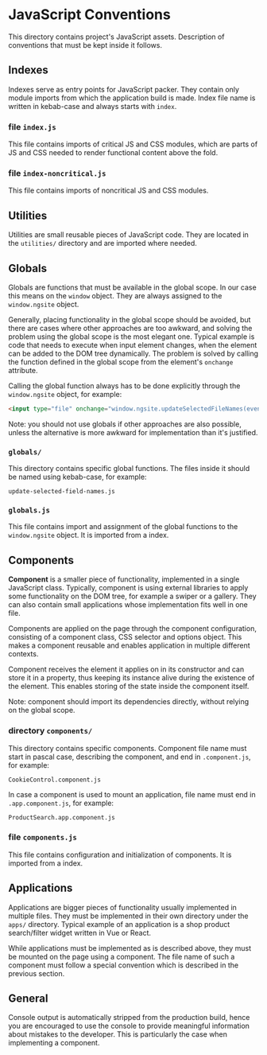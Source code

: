 # JavaScript Conventions

This directory contains project's JavaScript assets. Description of conventions
that must be kept inside it follows.

## Indexes

Indexes serve as entry points for JavaScript packer. They contain only module
imports from which the application build is made. Index file name is written in
kebab-case and always starts with `index`.

### file `index.js`

This file contains imports of critical JS and CSS modules, which are parts of
JS and CSS needed to render functional content above the fold.

### file `index-noncritical.js`

This file contains imports of noncritical JS and CSS modules.

## Utilities

Utilities are small reusable pieces of JavaScript code. They are located in
the `utilities/` directory and are imported where needed.

## Globals

Globals are functions that must be available in the global scope. In our case
this means on the `window` object. They are always assigned to the
`window.ngsite` object.

Generally, placing functionality in the global scope should be avoided, but
there are cases where other approaches are too awkward, and solving the problem
using the global scope is the most elegant one. Typical example is code that
needs to execute when input element changes, when the element can be added to
the DOM tree dynamically. The problem is solved by calling the function defined
in the global scope from the element's `onchange` attribute.

Calling the global function always has to be done explicitly through the
`window.ngsite` object, for example:

```html
<input type="file" onchange="window.ngsite.updateSelectedFileNames(event)">
```

Note: you should not use globals if other approaches are also possible, unless
the alternative is more awkward for implementation than it's justified.

### `globals/`

This directory contains specific global functions. The files inside it should be
named using kebab-case, for example:

```
update-selected-field-names.js
```

### `globals.js`

This file contains import and assignment of the global functions to the
`window.ngsite` object. It is imported from a index.

## Components

**Component** is a smaller piece of functionality, implemented in a single
JavaScript class. Typically, component is using external libraries to apply some
functionality on the DOM tree, for example a swiper or a gallery. They can also
contain small applications whose implementation fits well in one file.

Components are applied on the page through the component configuration,
consisting of a component class, CSS selector and options object. This makes a
component reusable and enables application in multiple different contexts.

Component receives the element it applies on in its constructor and can store
it in a property, thus keeping its instance alive during the existence of the
element. This enables storing of the state inside the component itself.

Note: component should import its dependencies directly, without relying on the
global scope.

### directory `components/`

This directory contains specific components. Component file name must start
in pascal case, describing the component, and end in `.component.js`, for
example:

```
CookieControl.component.js
```

In case a component is used to mount an application, file name must end in
`.app.component.js`, for example:

```
ProductSearch.app.component.js
```

### file `components.js`

This file contains configuration and initialization of components. It is
imported from a index.

## Applications

Applications are bigger pieces of functionality usually implemented in multiple
files. They must be implemented in their own directory under the `apps/`
directory. Typical example of an application is a shop product search/filter
widget written in Vue or React.

While applications must be implemented as is described above, they must be
mounted on the page using a component. The file name of such a component must
follow a special convention which is described in the previous section.

## General

Console output is automatically stripped from the production build, hence you
are encouraged to use the console to provide meaningful information about
mistakes to the developer. This is particularly the case when implementing a
component.
